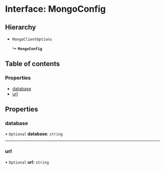 # Interface: MongoConfig

## Hierarchy

- `MongoClientOptions`

  ↳ **`MongoConfig`**

## Table of contents

### Properties

- [database](MongoConfig.md#database)
- [url](MongoConfig.md#url)

## Properties

### database

• `Optional` **database**: `string`

___

### url

• `Optional` **url**: `string`
